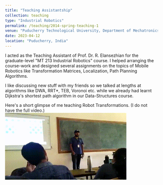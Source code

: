 ```yaml
---
title: "Teaching Assistantship"
collection: teaching
type: "Industrial Robotics"
permalink: /teaching/2014-spring-teaching-1
venue: "Puducherry Technological University, Department of Mechatronics Engineering"
date: 2023-04-12
location: "Puducherry, India"
---
```


I acted as the Teaching Assistant of Prof. Dr. R. Elansezhian for the graduate-level "MT 213 Industrial Robotics" course. I helped arranging the course-work and designed several assignments on the topics of Mobile Robotics like Transformation Matrices, Localization, Path Planning Algorithms. 

I like discussing new stuff with my friends so we talked at lengths at algorithms like DWA, RRT*, TEB, Voronoi etc. while we already had learnt Dijkstra's shortest path algorithm in our Data-Structures course.

Here's a short glimpse of me teaching Robot Transformations. (I do not have the full video.) 
![Industrial Robotics Teaching](../images/teaching.gif)